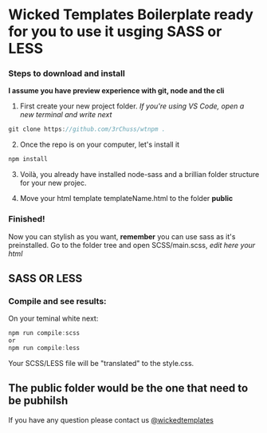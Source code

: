 # Wicked Templates Boilerplate ready for you to use it usging SASS or LESS

### Steps to download and install

**I assume you have preview experience with git, node and the cli**
1. First create your new project folder. *If you're using VS Code, open a new terminal and write next*

```javascript
git clone https://github.com/3rChuss/wtnpm .
```

2. Once the repo is on your computer, let's install it

```javascript
npm install
```

3. Voilà, you already have installed node-sass and a brillian folder structure for your new projec.

4. Move your html template templateName.html to the folder **public**

### Finished!

Now you can stylish as you want, **remember** you can use sass as it's preinstalled.
Go to the folder tree and open SCSS/main.scss, *edit here your html*

## SASS OR LESS
### Compile and see results:

On your teminal white next:

```javascript
npm run compile:scss
or
npm run compile:less
```
Your SCSS/LESS file will be "translated" to the style.css.

## The public folder would be the one that need to be pubhilsh

If you have any question please contact us [@wickedtemplates](https://twitter.com/WickedTemplates)